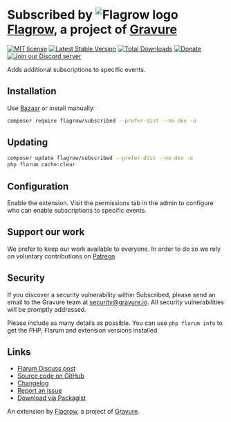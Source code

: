 # Subscribed by ![Flagrow logo](https://avatars0.githubusercontent.com/u/16413865?v=3&s=20) [Flagrow](https://discuss.flarum.org/d/1832-flagrow-extension-developer-group), a project of [Gravure](https://gravure.io/)

[![MIT license](https://img.shields.io/badge/license-MIT-blue.svg)](https://github.com/flagrow/subscribed/blob/master/LICENSE.md) [![Latest Stable Version](https://img.shields.io/packagist/v/flagrow/subscribed.svg)](https://packagist.org/packages/flagrow/subscribed) [![Total Downloads](https://img.shields.io/packagist/dt/flagrow/subscribed.svg)](https://packagist.org/packages/flagrow/subscribed) [![Donate](https://img.shields.io/badge/patreon-support-yellow.svg)](https://www.patreon.com/flagrow) [![Join our Discord server](https://discordapp.com/api/guilds/240489109041315840/embed.png)](https://flagrow.io/join-discord)

Adds additional subscriptions to specific events.

## Installation

Use [Bazaar](https://discuss.flarum.org/d/5151-flagrow-bazaar-the-extension-marketplace) or install manually:

```bash
composer require flagrow/subscribed --prefer-dist --no-dev -o
```

## Updating

```bash
composer update flagrow/subscribed --prefer-dist --no-dev -o
php flarum cache:clear
```

## Configuration

Enable the extension. Visit the permissions tab in the admin to configure who can enable subscriptions to specific
events. 

## Support our work

We prefer to keep our work available to everyone.
In order to do so we rely on voluntary contributions on [Patreon](https://www.patreon.com/flagrow).

## Security

If you discover a security vulnerability within Subscribed, please send an email to the Gravure team at security@gravure.io. All security vulnerabilities will be promptly addressed.

Please include as many details as possible. You can use `php flarum info` to get the PHP, Flarum and extension versions installed.

## Links

- [Flarum Discuss post](https://discuss.flarum.org/d/6460-flagrow-subscribed-additional-event-subscriptions)
- [Source code on GitHub](https://github.com/flagrow/subscribed)
- [Changelog](https://github.com/flagrow/subscribed/blob/master/CHANGELOG.md)
- [Report an issue](https://github.com/flagrow/subscribed/issues)
- [Download via Packagist](https://packagist.org/packages/flagrow/subscribed)

An extension by [Flagrow](https://flagrow.io/), a project of [Gravure](https://gravure.io/).
